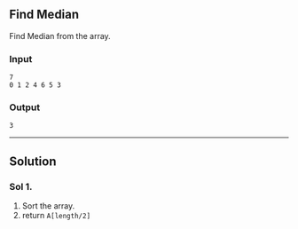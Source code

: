 ## Find Median

Find Median from the array.

### Input

```
7
0 1 2 4 6 5 3
```

### Output

```
3
```

---

## Solution

### Sol 1.

1. Sort the array.
2. return `A[length/2]`

